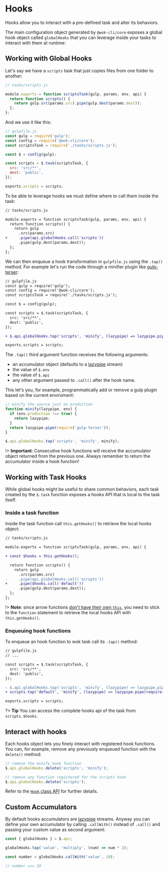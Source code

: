 # Hooks

Hooks allow you to interact with a pre-defined task and alter its behaviors.

The main configuration object generated by `@wok-cli/core` exposes a global hook object called `globalHooks` that you can leverage inside your tasks to interact with them at runtime:

## Working with Global Hooks

Let's say we have a `scripts` task that just copies files from one folder to another:

```js
// tasks/scripts.js

module.exports = function scriptsTask(gulp, params, env, api) {
  return function scripts() {
    return gulp.src(params.src).pipe(gulp.dest(params.dest));
  };
};
```

And we use it like this:

```js
// gulpfile.js
const gulp = require('gulp');
const config = require('@wok-cli/core');
const scriptsTask = require('./tasks/scripts.js');

const $ = config(gulp);

const scripts = $.task(scriptsTask, {
  src: 'src/**',
  dest: 'public',
});

exports.scripts = scripts;
```

To be able to leverage hooks we must define where to call them inside the task:

```diff
// tasks/scripts.js

module.exports = function scriptsTask(gulp, params, env, api) {
  return function scripts() {
    return gulp
      .src(params.src)
+     .pipe(api.globalHooks.call('scripts'))
      .pipe(gulp.dest(params.dest));
  };
};
```

We can then enqueue a hook transformation in `gulpfile.js` using the `.tap()` method. For example let's run the code through a minifier plugin like [gulp-terser](https://www.npmjs.com/package/gulp-terser):

```diff
// gulpfile.js
const gulp = require('gulp');
const config = require('@wok-cli/core');
const scriptsTask = require('./tasks/scripts.js');

const $ = config(gulp);

const scripts = $.task(scriptsTask, {
  src: 'src/**',
  dest: 'public',
});

+ $.api.globalHooks.tap('scripts', 'minify', (lazypipe) => lazypipe.pipe(require('gulp-terser')));

exports.scripts = scripts;
```

The `.tap()` third argument function receives the following arguments:

- an accumulator object (defaults to a [lazypipe](https://github.com/OverZealous/lazypipe) stream)
- the value of `$.env`
- the value of `$.api`
- any other argument passed to `.call()` after the hook name.

This let's you, for example, programmatically add or remove a gulp plugin based on the current enviroment:

```js
// minify the source just on production
function minify(lazypipe, env) {
  if (env.production !== true) {
    return lazypipe;
  }
  return lazypipe.pipe(require('gulp-terser'));
}

$.api.globalHooks.tap('scripts', 'minify', minify);
```

!> **Important**: Consecutive hook functions will receive the accumulator object returned from the previous one. Always remember to return the accumulator inside a hook function!

## Working with Task Hooks

While global hooks might be useful to share common behaviors, each task created by the `$.task` function exposes a hooks API that is local to the task itself.

### Inside a task function

Inside the task function call `this.getHooks()` to retrieve the local hooks object:

```diff
// tasks/scripts.js

module.exports = function scriptsTask(gulp, params, env, api) {

+ const $hooks = this.getHooks();

  return function scripts() {
    return gulp
      .src(params.src)
-     .pipe(api.globalHooks.call('scripts'))
+     .pipe($hooks.call('default'))
      .pipe(gulp.dest(params.dest));
  };
};
```

!> **Note**: since arrow functions [don't have their own `this`](https://developer.mozilla.org/en-US/docs/Web/JavaScript/Reference/Functions/Arrow_functions#No_separate_this), you need to stick to the `function` statement to retrieve the local hooks API with `this.getHooks()`.

### Enqueuing hook functions

To enqueue an hook function to wok task call its `.tap()` method:

```diff
// gulpfile.js
// ...

const scripts = $.task(scriptsTask, {
  src: 'src/**',
  dest: 'public',
});

- $.api.globalHooks.tap('scripts', 'minify', (lazypipe) => lazypipe.pipe(require('gulp-terser')));
+ scripts.tap('default', 'minify', (lazypipe) => lazypipe.pipe(require('gulp-terser')));

exports.scripts = scripts;
```

?> **Tip** You can access the complete hooks api of the task from `scripts.$hooks`.

## Interact with hooks

Each hooks object lets you finely interact with registered hook functions. You can, for example, remove any previously enqueued function with the `delete()` method:

```js
// remove the minify hook function
$.api.globalHooks.delete('scripts', 'minify');

// remove any function registered for the scripts hook
$.api.globalHooks.delete('scripts');
```

Refer to the [`Hook` class API](packages/core/api/lib/hooks) for further details.

## Custom Accumulators

By default hooks accumulators are [lazypipe](https://github.com/OverZealous/lazypipe) streams. Anyway you can define your own accumulator by calling `.callWith()` instead of `.call()` and passing your custom value as second argument:

```js
const { globalHooks } = $.api;

globalHooks.tap('value', 'multiply', (num) => num * 2);

const number = globalHooks.callWith('value', 10);

// number === 10
```
